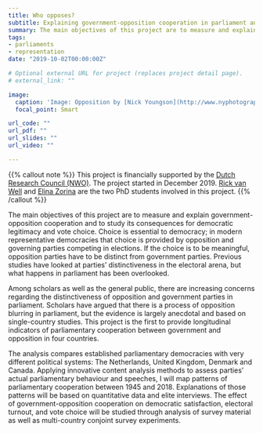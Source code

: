 ```yaml
---
title: Who opposes?
subtitle: Explaining government-opposition cooperation in parliament and its consequences for democratic legitimacy
summary: The main objectives of this project are to measure and explain government-opposition cooperation and to study its consequences for democratic legitimacy and vote choice.
tags:
- parliaments
- representation
date: "2019-10-02T00:00:00Z"

# Optional external URL for project (replaces project detail page).
# external_link: ""

image:
  caption: 'Image: Opposition by [Nick Youngson](http://www.nyphotographic.com/ ) CC BY-SA 3.0 [Alpha Stock Images](http://alphastockimages.com/ )'
  focal_point: Smart

url_code: ""
url_pdf: ""
url_slides: ""
url_video: ""

---
```

  
{{% callout note %}}
This project is financially supported by the [Dutch Research Council (NWO)](https://www.nwo.nl/en/research-and-results/programmes/nwo/talent-scheme/vidi-awards-2018.html). The project started in December 2019. [Rick van Well](https://www.universiteitleiden.nl/en/staffmembers/rick-van-well) and [Elina Zorina](https://www.universiteitleiden.nl/en/staffmembers/elina-zorina) are the two PhD students involved in this project. 
{{% /callout %}}

The main objectives of this project are to measure and explain government-opposition cooperation and to study its consequences for democratic legitimacy and vote choice. Choice is essential to democracy; in modern representative democracies that choice is provided by opposition and governing parties competing in elections. If the choice is to be meaningful, opposition parties have to be distinct from government parties. Previous studies have looked at parties’ distinctiveness in the electoral arena, but what happens in parliament has been overlooked.

Among scholars as well as the general public, there are increasing concerns regarding the distinctiveness of opposition and government parties in parliament. Scholars have argued that there is a process of opposition blurring in parliament, but the evidence is largely anecdotal and based on single-country studies. This project is the first to provide longitudinal indicators of parliamentary cooperation between government and opposition in four countries. 

The analysis compares established parliamentary democracies with very different political systems: The Netherlands, United Kingdom, Denmark and Canada. Applying innovative content analysis methods to assess parties’ actual parliamentary behaviour and speeches, I will map patterns of parliamentary cooperation between 1945 and 2018. Explanations of those patterns will be based on quantitative data and elite interviews. The effect of government-opposition cooperation on democratic satisfaction, electoral turnout, and vote choice will be studied through analysis of survey material as well as multi-country conjoint survey experiments. 



